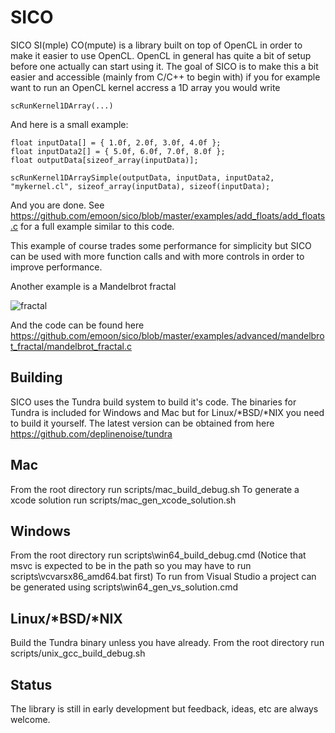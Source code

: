 SICO
=============

SICO SI(mple) CO(mpute) is a library built on top of OpenCL in order to make it easier to use OpenCL. OpenCL in general has quite a bit of setup before one actually can start using it. The goal of SICO is to make this a bit easier and accessible (mainly from C/C++ to begin with) if you for example want to run an OpenCL kernel accress a 1D array you would write

```
scRunKernel1DArray(...)
```  
  
And here is a small example:

```
float inputData[] = { 1.0f, 2.0f, 3.0f, 4.0f };
float inputData2[] = { 5.0f, 6.0f, 7.0f, 8.0f };
float outputData[sizeof_array(inputData)];

scRunKernel1DArraySimple(outputData, inputData, inputData2, "mykernel.cl", sizeof_array(inputData), sizeof(inputData);
```

And you are done. See https://github.com/emoon/sico/blob/master/examples/add_floats/add_floats.c for a full example similar to this code.

This example of course trades some performance for simplicity but SICO can be used with more function calls and with more controls in order to improve performance.

Another example is a Mandelbrot fractal

![fractal](https://cloud.githubusercontent.com/assets/350822/8268555/37961350-178a-11e5-8e2a-97a4f4901d69.jpg)

And the code can be found here https://github.com/emoon/sico/blob/master/examples/advanced/mandelbrot_fractal/mandelbrot_fractal.c

Building
--------

SICO uses the Tundra build system to build it's code. The binaries for Tundra is included for Windows and Mac but for Linux/*BSD/*NIX you need to build it yourself. The latest version can be obtained from here https://github.com/deplinenoise/tundra


Mac
---

From the root directory run scripts/mac_build_debug.sh
To generate a xcode solution run scripts/mac_gen_xcode_solution.sh


Windows
-------

From the root directory run scripts\win64_build_debug.cmd (Notice that msvc is expected to be in the path so you may have to run scripts\vcvarsx86_amd64.bat first)
To run from Visual Studio a project can be generated using scripts\win64_gen_vs_solution.cmd


Linux/*BSD/*NIX
---------------

Build the Tundra binary unless you have already.
From the root directory run scripts/unix_gcc_build_debug.sh


Status
------

The library is still in early development but feedback, ideas, etc are always welcome.

